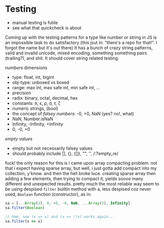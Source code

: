 # Testing

* manual testing is futile
* see what that quickcheck is about

Coming up with the testing patterns for a type like number or string in JS is an impossible task to do satisfactory (this jsut in: "there's a repo for that!". I forgot the name but it's out there) It has a bunch of crazy string patterns, valid and invalid unicode, mixed encoding, something something pairs (trailing?), and shit. It should cover string related testing.

*numbers* dimensions
- type: float, int, bigint
- obj-type: unboxed vs boxed
- range: max int, max safe int, min safe int, ...
- precision
- radix: binary, octal, decimal, hex
- constants: π, ϵ, ρ, σ, τ, ζ
- numeric strings, (bool)
- the concept of *falsey numbers*: -0, +0, NaN (yes? no!, what)
- NaN, Number.isNaN
- Infinity, -Infinity, +Infinity
- 0, -0, +0

*empty values*
- empty but not necessarily falsey values
- should probably include [], {}, ([]), "", '', /:?empty_re/

fuck! the only reason for this is i came upon array compacting problem. not that i expect having sparse array, but well, i just gotta add compact into my collection, y'know. and then the hell broke luce. creating sparse array then adding a few elements, then trying to compact it, yields soooo many different and unexpected results. pretty much the most reliable way seem to be using despised `filter` builtin method with a, less despised coz never used, `Boolean` function (constructor), as in:

```js
sa = [...Array(2), 0, +0, -0, NaN, ...Array(3), Infinity]
sa.filter(Boolean)

// hmm, now (x => x) and (x => !!x) works again...
sa.filter(x => x)
```

